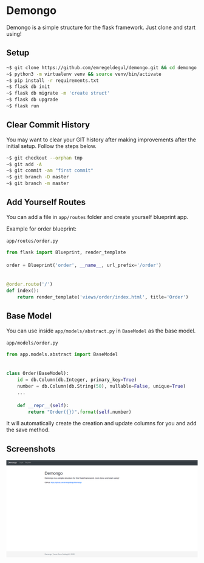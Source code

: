 # Demongo
Demongo is a simple structure for the flask framework. Just clone and start using!

## Setup
```bash
~$ git clone https://github.com/emregeldegul/demongo.git && cd demongo
~$ python3 -m virtualenv venv && source venv/bin/activate
~$ pip install -r requirements.txt
~$ flask db init
~$ flask db migrate -m 'create struct'
~$ flask db upgrade
~$ flask run
```

## Clear Commit History
You may want to clear your GIT history after making improvements after the initial setup. Follow the steps below.

```bash
~$ git checkout --orphan tmp
~$ git add -A
~$ git commit -am "first commit"
~$ git branch -D master
~$ git branch -m master
```

## Add Yourself Routes
You can add a file in `app/routes` folder and create yourself blueprint app.

Example for order blueprint:

`app/routes/order.py`

```python
from flask import Blueprint, render_template

order = Blueprint('order', __name__, url_prefix='/order')


@order.route('/')
def index():
    return render_template('views/order/index.html', title='Order')
```

## Base Model
You can use inside `app/models/abstract.py` in `BaseModel` as the base model.

`app/models/order.py`

```python
from app.models.abstract import BaseModel


class Order(BaseModel):
    id = db.Column(db.Integer, primary_key=True)
    number = db.Column(db.String(50), nullable=False, unique=True)
    ...

    def __repr__(self):
        return "Order({})".format(self.number)
```

It will automatically create the creation and update columns for you and add the save method.

## Screenshots
![alt text](screenshots/demongo_screenshot.png)